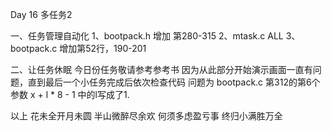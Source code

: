Day 16		多任务2

一、任务管理自动化
	1、bootpack.h		增加 第280-315
	2、mtask.c			ALL
	3、bootpack.c		增加第52行，190-201

二、让任务休眠
	今日份任务敬请参考参考书
	因为从此部分开始演示画面一直有问题，直到最后一个小任务完成后依次检查代码
	问题为 bootpack.c 第312的第6个参数 x + l * 8 - 1 中的l写成了1.


以上
								花未全开月未圆
								半山微醉尽余欢
								何须多虑盈亏事
								终归小满胜万全